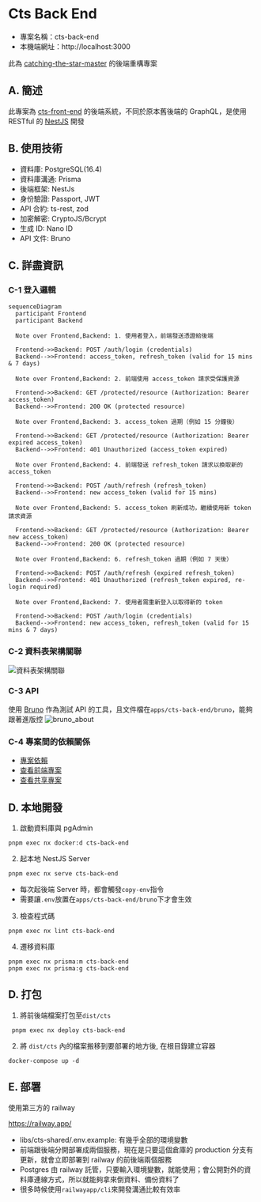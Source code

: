 # Cts Back End

- 專案名稱：cts-back-end
- 本機端網址：http://localhost:3000

此為 [catching-the-star-master](https://github.com/a131381568/ctsm-sql) 的後端重構專案

## A. 簡述
此專案為 [cts-front-end](#) 的後端系統，不同於原本舊後端的 GraphQL，是使用 RESTful 的 [NestJS](https://docs.nestjs.com/) 開發

## B. 使用技術

- 資料庫: PostgreSQL(16.4)
- 資料庫溝通: Prisma
- 後端框架: NestJs 
- 身份驗證: Passport, JWT
- API 合約: ts-rest, zod
- 加密解密: CryptoJS/Bcrypt
- 生成 ID: Nano ID
- API 文件: Bruno

## C. 詳盡資訊

### C-1 登入邏輯

```mermaid
sequenceDiagram
  participant Frontend
  participant Backend
  
  Note over Frontend,Backend: 1. 使用者登入，前端發送憑證給後端
  
  Frontend->>Backend: POST /auth/login (credentials)
  Backend-->>Frontend: access_token, refresh_token (valid for 15 mins & 7 days)

  Note over Frontend,Backend: 2. 前端使用 access_token 請求受保護資源
  
  Frontend->>Backend: GET /protected/resource (Authorization: Bearer access_token)
  Backend-->>Frontend: 200 OK (protected resource)

  Note over Frontend,Backend: 3. access_token 過期（例如 15 分鐘後）
  
  Frontend->>Backend: GET /protected/resource (Authorization: Bearer expired access_token)
  Backend-->>Frontend: 401 Unauthorized (access_token expired)
  
  Note over Frontend,Backend: 4. 前端發送 refresh_token 請求以換取新的 access_token
  
  Frontend->>Backend: POST /auth/refresh (refresh_token)
  Backend-->>Frontend: new access_token (valid for 15 mins)
  
  Note over Frontend,Backend: 5. access_token 刷新成功，繼續使用新 token 請求資源
  
  Frontend->>Backend: GET /protected/resource (Authorization: Bearer new access_token)
  Backend-->>Frontend: 200 OK (protected resource)
  
  Note over Frontend,Backend: 6. refresh_token 過期（例如 7 天後）

  Frontend->>Backend: POST /auth/refresh (expired refresh_token)
  Backend-->>Frontend: 401 Unauthorized (refresh_token expired, re-login required)
  
  Note over Frontend,Backend: 7. 使用者需重新登入以取得新的 token

  Frontend->>Backend: POST /auth/login (credentials)
  Backend-->>Frontend: new access_token, refresh_token (valid for 15 mins & 7 days)

```

### C-2 資料表架構關聯
![資料表架構關聯](https://i.imgur.com/Qf4VUEN.png)

### C-3 API
使用 [Bruno](https://github.com/usebruno/bruno) 作為測試 API 的工具，且文件檔在`apps/cts-back-end/bruno`，能夠跟著進版控
![bruno_about](https://i.imgur.com/RTA3ikG.png)

### C-4 專案間的依賴關係
- [專案依賴](#)
- [查看前端專案](#)
- [查看共享專案](#)


## D. 本地開發

1. 啟動資料庫與 pgAdmin
```shell
pnpm exec nx docker:d cts-back-end

```

2. 起本地 NestJS Server
```shell
pnpm exec nx serve cts-back-end
```
- 每次起後端 Server 時，都會觸發`copy-env`指令
- 需要讓`.env`放置在`apps/cts-back-end/bruno`下才會生效

3. 檢查程式碼
```shell
pnpm exec nx lint cts-back-end
```

4. 遷移資料庫
```shell
pnpm exec nx prisma:m cts-back-end
pnpm exec nx prisma:g cts-back-end
```

## D. 打包

1. 將前後端檔案打包至`dist/cts`
```shell
 pnpm exec nx deploy cts-back-end
```

2. 將 `dist/cts` 內的檔案搬移到要部署的地方後, 在根目錄建立容器
```shell
docker-compose up -d
```

## E. 部署

使用第三方的 railway

https://railway.app/

- libs/cts-shared/.env.example: 有幾乎全部的環境變數
- 前端跟後端分開部署成兩個服務，現在是只要這個倉庫的 production 分支有更新，就會立即部署到 railway 的前後端兩個服務
- Postgres 由 railway 託管，只要輸入環境變數，就能使用；會公開對外的資料庫連線方式，所以就能夠拿來倒資料、備份資料了
- 很多時候使用`railwayapp/cli`來開發溝通比較有效率
